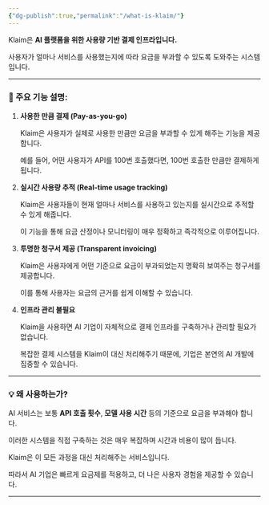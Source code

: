 ```yaml
---
{"dg-publish":true,"permalink":"/what-is-klaim/"}
---
```



Klaim은 **AI 플랫폼을 위한 사용량 기반 결제 인프라입니다.**

사용자가 얼마나 서비스를 사용했는지에 따라 요금을 부과할 수 있도록 도와주는 시스템입니다.

---

### **📌 주요 기능 설명:**

1. **사용한 만큼 결제 (Pay-as-you-go)**
    
    Klaim은 사용자가 실제로 사용한 만큼만 요금을 부과할 수 있게 해주는 기능을 제공합니다.
    
    예를 들어, 어떤 사용자가 API를 100번 호출했다면, 100번 호출한 만큼만 결제하게 됩니다.
    
2. **실시간 사용량 추적 (Real-time usage tracking)**
    
    Klaim은 사용자들이 현재 얼마나 서비스를 사용하고 있는지를 실시간으로 추적할 수 있게 해줍니다.
    
    이 기능을 통해 요금 산정이나 모니터링이 매우 정확하고 즉각적으로 이루어집니다.
    
3. **투명한 청구서 제공 (Transparent invoicing)**
    
    Klaim은 사용자에게 어떤 기준으로 요금이 부과되었는지 명확히 보여주는 청구서를 제공합니다.
    
    이를 통해 사용자는 요금의 근거를 쉽게 이해할 수 있습니다.
    
4. **인프라 관리 불필요**
    
    Klaim을 사용하면 AI 기업이 자체적으로 결제 인프라를 구축하거나 관리할 필요가 없습니다.
    
    복잡한 결제 시스템을 Klaim이 대신 처리해주기 때문에, 기업은 본연의 AI 개발에 집중할 수 있습니다.
    

---

### **💡 왜 사용하는가?**

  

AI 서비스는 보통 **API 호출 횟수**, **모델 사용 시간** 등의 기준으로 요금을 부과해야 합니다.

이러한 시스템을 직접 구축하는 것은 매우 복잡하며 시간과 비용이 많이 듭니다.

Klaim은 이 모든 과정을 대신 처리해주는 서비스입니다.

따라서 AI 기업은 빠르게 요금제를 적용하고, 더 나은 사용자 경험을 제공할 수 있습니다.

---
